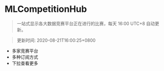 # MLCompetitionHub

> 一站式显示各大数据竞赛平台正在进行的比赛，每天 16:00 UTC+8 自动更新。
  
> 更新时间: 2020-08-21T16:00:25+0800 

* 多家竞赛平台
* 多种订阅方式
* 下拉查看更多